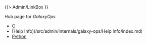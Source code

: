 {{> Admin/LinkBox }}

Hub page for *GalaxyOps*

* [C](/src/admin/internals/galaxy-ops/C/index.md)
* [Help Info](/src/admin/internals/galaxy-ops/Help Info/index.md)
* [Python](/src/admin/internals/galaxy-ops/Python/index.md)

